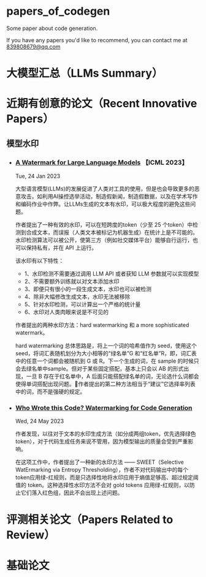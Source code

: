 # papers_of_codegen
Some paper about code generation.

If you have any papers you'd like to recommend, you can contact me at 839808679@qq.com



# 大模型汇总（LLMs Summary）



# 近期有创意的论文（Recent Innovative Papers）
## 模型水印
- ### [A Watermark for Large Language Models](https://arxiv.org/pdf/2301.10226v3.pdf)  【ICML 2023】

  Tue, 24 Jan 2023
  
  大型语言模型(LLMs)的发展促进了人类对工具的使用，但是也会导致更多的恶意攻击，如利用AI操控选举活动，制造假新闻，制造假数据，以及在学术写作和编码作业中作弊。让LLMs生成的文本有水印，可以极大程度的避免这些问题。
  
  作者提出了一种有效的水印，可以在短跨度的token（少至 25 个token）中检测到合成文本，而误报（人类文本被标记为机器生成）在统计上是不可能的。水印检测算法可以被公开，使第三方（例如社交媒体平台）能够自行运行，也可以保持私有，并在 API 上运行。

  该水印有以下特性：
  - 1、水印检测不需要通过调用  LLM API 或者获知 LLM 参数就可以实现模型
  - 2、不需要额外训练就以对文本添加水印
  - 3、即便只有很小的一段生成文本，水印也可以被检测
  - 4、除非大幅修改生成文本，水印无法被移除
  - 5、针对水印检测，可以计算出一个严格的统计量
  - 6、水印对人类肉眼来说是不可见的

  作者提出的两种水印方法：hard watermarking 和 a more sophisticated watermark。

  hard watermarking 总体思路是，将上一个词的哈希值作为 seed，使用这个 seed，将词汇表随机划分为大小相等的“绿名单”G 和“红名单”R，即，词汇表中的任意一个词都会被随机到 G 或 R。下一个生成的词，在 sample 的时候只会去绿名单中sample。但对于某些固定搭配，基本上只会以 AB 的形式出现，一旦 B 存在于红名单中，A 后面只能搭配绿名单的词，无论选什么词都会使得单词搭配出现问题。作者提出的第二种方法相当于“建议”它选择率列表中的词，而不是强硬的规定。


  
- ### [Who Wrote this Code? Watermarking for Code Generation](https://arxiv.org/pdf/2305.15060.pdf)

  Wed, 24 May 2023

  作者发现，以往对于文本的水印生成方法（如分成两组token，优先选择绿色token），对于代码生成任务来说不管用，因为模型输出的质量会受到严重影响。
  
  在这项工作中，作者提出了一种新的水印方法 —— SWEET（Selective WatErmarking via Entropy Thresholding），作者不对代码输出中的每个token应用绿-红规则，而是只选择性地将水印应用于熵值足够高、超过规定阈值的 token。这种选择性水印方法不会对 gold tokens 应用绿-红规则，以防止它们落入红色组，因此不会出现上述问题。







# 评测相关论文（Papers Related to Review）


# 基础论文
